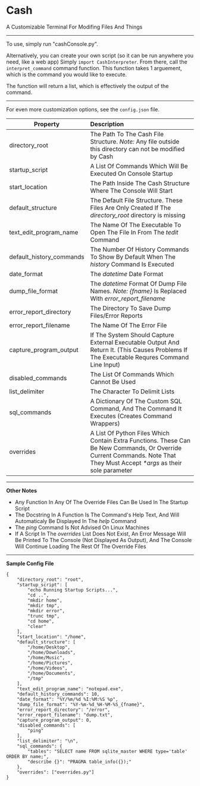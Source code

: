 # Cash
A Customizable Terminal For Modifing Files And Things

---

To use, simply run "cashConsole.py". 

Alternatively, you can create your own script (so it can be run anywhere you need, like a web app)
Simply `import CashInterpreter`. From there, call the `interpret_command` command function.
This function takes 1 arguement, which is the command you would like to execute.

The function will return a list, which is effectively the output of the command.

---

For even more customization options, see the `config.json` file.

| Property                  | Description  |
| ------------------------ | :------------ |
| directory_root            | The Path To The Cash File Structure. _Note:_ Any file outside this directory can not be modified by Cash|
| startup_script            | A List Of Commands Which Will Be Executed On Console Startup |
| start_location            | The Path Inside The Cash Structure Where The Console Will Start  |
| default_structure         | The Default File Structure. These Files Are Only Created If The _directory_root_ directory is missing |
| text_edit_program_name    | The Name Of The Executable To Open The File In From The _tedit_ Command |
| default_history_commands  | The Number Of History Commands To Show By Default When The _history_ Command Is Executed |
| date_format               | The _datetime_ Date Format |
| dump_file_format          | The _datetime_ Format Of Dump File Names. _Note: {fname}_ Is Replaced With _error_report_filename_ |
| error_report_directory    | The Directory To Save Dump Files/Error Reports |
| error_report_filename     | The Name Of The Error File |
| capture_program_output    | If The System Should Capture External Executable Output And Return It. (This Causes Problems If The Executable Requres Command Line Input) |
| disabled_commands         | The List Of Commands Which Cannot Be Used |
| list_delimiter            | The Character To Delimit Lists |
| sql_commands              | A Dictionary Of The Custom SQL Command, And The Command It Executes (Creates Command Wrappers) |
| overrides                 | A List Of Python Files Which Contain Extra Functions. These Can Be New Commands, Or Override Current Commands. Note That They Must Accept _*args_ as their sole parameter |

---

**Other Notes**
* Any Function In Any Of The Override Files Can Be Used In The Startup Script
* The Docstring In A Function Is The Command's Help Text, And Will Automaticaly Be Displayed In The _help_ Command
* The _ping_ Command Is Not Advised On Linux Machines
* If A Script In The _overrides_ List Does Not Exist, An Error Message Will Be Printed To The Console (Not Displayed As Output), And The Console Will Continue Loading The Rest Of The Override Files

---

**Sample Config File**
```
{
    "directory_root": "root",
    "startup_script": [
        "echo Running Startup Scripts...",
        "cd ..",
        "mkdir home",
        "mkdir tmp",
        "mkdir error",
        "trunc tmp",
        "cd home",
        "clear"
    ],
    "start_location": "/home",
    "default_structure": [
        "/home/Desktop",
        "/home/Downloads",
        "/home/Music",
        "/home/Pictures",
        "/home/Videos",
        "/home/Documents",
        "/tmp"
    ],
    "text_edit_program_name": "notepad.exe",
    "default_history_commands": 10,
    "date_format": "%Y/%m/%d %I:%M:%S %p",
    "dump_file_format": "%Y-%m-%d_%H-%M-%S_{fname}",
    "error_report_directory": "/error",
    "error_report_filename": "dump.txt",
    "capture_program_output": 0,
    "disabled_commands": [
        "ping"
    ],
    "list_delimiter": "\n",
    "sql_commands": {
        "tables": "SELECT name FROM sqlite_master WHERE type='table' ORDER BY name;",
        "describe {}": "PRAGMA table_info({});"
    },
    "overrides": ["overrides.py"]
}
```
